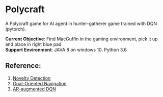 # Polycraft
A Polycraft game for AI agent in hunter-gatherer game trained with DQN (pytorch).

**Current Objective**: Find MacGuffin in the gaming environment, pick it up and place in right blue pad. <br>
**Support Environment**: JAVA 8 on windows 10. Python 3.6


## Reference:

1. [Novelty Detection](http://www.roboticsproceedings.org/rss13/p64.pdf)
2. [Goal-Oriented Navigation](https://www.ncbi.nlm.nih.gov/pmc/articles/PMC6339171/pdf/sensors-19-00176.pdf)
3. [AR-augmented DQN](https://ieeexplore.ieee.org/stamp/stamp.jsp?tp=&arnumber=9144838)
